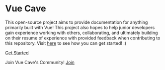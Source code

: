 # Vue Cave
This open-source project aims to provide documentation for anything primarily built with Vue! This project also hopes to help junior developers gain experience working with others, collaborating, and ultimately building on their resume of experience with provided feedback when contributing to this repository. Visit [here](https://www.vuecave.com/#/contribute/add-project) to see how you can get started! :)

[Get Started](https://www.vuecave.com/#/contribute/add-project)

Join Vue Cave's Community!
[Join](https://join.slack.com/t/vuecave/shared_invite/zt-k464oiow-coxLBBanq~y3sQq95RNDZw)

